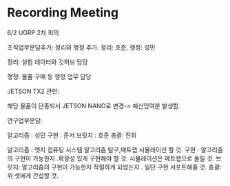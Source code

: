 # Recording Meeting
6/2 UGRP 2차 회의 



조직업무분담추가:
정리와 행정 추가. 정리: 호준, 행정: 성민

정리: 실험 데이터와 깃허브 담당

행정: 물품 구매 등 행정 업무 담당


JETSON TX2 관련:

해당 물품이 단종되서 JETSON NANO로 변경-> 예산잉여분 발생함.


연구업부분담:

알고리즘 : 성민
구현 : 준서
브릿지 : 호준 
총괄: 진휘

알고리즘 :  엣지 컴퓨팅 시스템 알고리즘 탐구,매트랩 시뮬레이션 할 것.
구현 : 알고리즘의 구현이 가능한지 .확장성 있게 구현해야 할 것. 시뮬레이션은 메트랩으로 돌릴 것.
브릿지: 알고리즘의 구현이 가능한지 적절하게 되었는지 . 일단 구현 서포트해줄 것.
총괄: 위 셋에게 간섭할 것.
